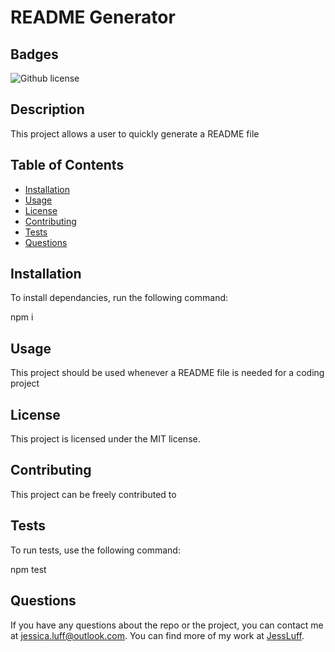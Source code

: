 # README Generator

## Badges

![Github license](https://img.shields.io/badge/license-MIT-blue.svg)

## Description

This project allows a user to quickly generate a README file

## Table of Contents

- [Installation](#installation)
- [Usage](#usage)
- [License](#license)
- [Contributing](#contributing)
- [Tests](#tests)
- [Questions](#questions)

## Installation

To install dependancies, run the following command:

npm i

## Usage

This project should be used whenever a README file is needed for a coding project

## License

This project is licensed under the MIT license.

## Contributing

This project can be freely contributed to

## Tests

To run tests, use the following command:

npm test

## Questions

If you have any questions about the repo or the project, you can contact me at jessica.luff@outlook.com.
You can find more of my work at [JessLuff](https://github.com/JessLuff/).
